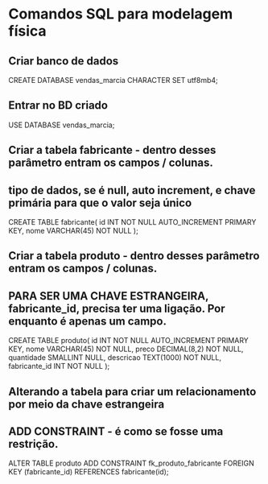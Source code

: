 <!-- Mark down
 o que é um .md arquivo?
Estes são arquivos de texto utilizadas como arquivos de documentação Markdown através dialetos da língua Markdown. MD arquivos são normalmente guardados em formato de texto simples, incluindo símbolos de texto em linha, definindo como um texto é formatado como os recortes, a sua formatação de tabela, fontes e cabeçalhos. Os sistemas de documentação HTML encontrar MD arquivos úteis, bem como o controle de versão de código fonte, porque o texto legível que são historicamente revista pode ser comparado com os arquivos MD Ao contrário dos arquivos binários que não podem ser comparados facilmente. MD arquivos também são criados com a finalidade de autoria documentação de texto simples para facilitar a conversão para HTML. Arquivos usando a extensão MD foram desenvolvidos por John Gruber e são usados ​​principalmente pelo programa Markdown a partir do site Daring Fireball. Os arquivos leia-me de um projeto criado por meio do sistema de controle de versão online chamado GitHub também usa um formato README.md muitas vezes. MD arquivos são categorizados como arquivos de desenvolvedores mais utilizados pelos Markdown, uma ótima ferramenta para converter arquivos de texto para versões HTML de modo que os usuários podem criar arquivos que são fáceis de ler e escrever.
como abrir uma .md arquivo?
Lançar uma .md arquivo, ou qualquer outro arquivo no seu PC, clicando duas vezes nele. Se suas associações de arquivos estão configurados corretamente, o aplicativo que está destinado a abrir o seu .md arquivo irá abri-lo. É possível que você pode precisar baixar ou comprar o aplicativo correto. Também é possível que você tenha o aplicativo correto no seu PC, mas .md arquivos ainda não estão associados com ele. Neste caso, quando você tenta abrir um .md arquivo, você pode dizer ao Windows qual a aplicação é o correto para esse arquivo. A partir de então, a abertura de uma .md arquivo irá abrir o aplicativo correto.
Clique aqui para corrigir erros de associação de arquivo .md
aplicativos que abrem uma .md arquivo
Microsoft Notepad
Notepad2
Apple TextEdit
Microsoft WordPad
uma palavra de advertência
Tenha cuidado para não renomear a extensão em .md arquivos, ou quaisquer outros arquivos. Isso não vai mudar o tipo de arquivo. Apenas software de conversão especial pode mudar um arquivo de um tipo de arquivo para outro.  -->

# Comandos SQL para modelagem física

## Criar banco de dados
CREATE DATABASE vendas_marcia CHARACTER SET utf8mb4;


## Entrar no BD criado
USE DATABASE vendas_marcia;

## Criar a tabela fabricante - dentro desses parâmetro entram os campos / colunas.
## tipo de dados, se é null, auto increment, e chave primária para que o valor seja único
CREATE TABLE fabricante(
    id INT NOT NULL AUTO_INCREMENT PRIMARY KEY,
    nome VARCHAR(45) NOT NULL
);

## Criar a tabela produto - dentro desses parâmetro entram os campos / colunas.
## PARA SER UMA CHAVE ESTRANGEIRA, fabricante_id, precisa ter uma ligação. Por enquanto é apenas um campo.
CREATE TABLE produto(
    id INT NOT NULL AUTO_INCREMENT PRIMARY KEY,
    nome VARCHAR(45) NOT NULL,
    preco DECIMAL(8,2) NOT NULL,
    quantidade SMALLINT NULL,
    descricao TEXT(1000) NOT NULL,
    fabricante_id INT NOT NULL
);


## Alterando a tabela para criar um relacionamento por meio da chave estrangeira
##     ADD CONSTRAINT - é como se fosse uma restrição.

ALTER TABLE produto
    ADD CONSTRAINT fk_produto_fabricante
    FOREIGN KEY (fabricante_id) REFERENCES fabricante(id);




